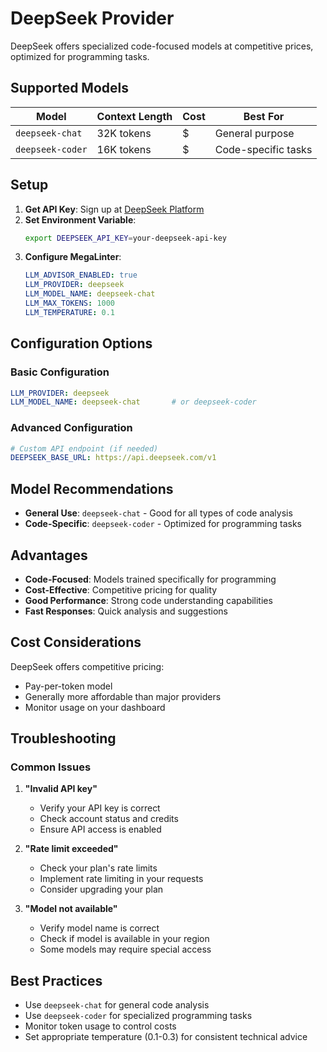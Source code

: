 # DeepSeek Provider

DeepSeek offers specialized code-focused models at competitive prices, optimized for programming tasks.

## Supported Models

| Model            | Context Length | Cost | Best For            |
|------------------|----------------|------|---------------------|
| `deepseek-chat`  | 32K tokens     | $    | General purpose     |
| `deepseek-coder` | 16K tokens     | $    | Code-specific tasks |

## Setup

1. **Get API Key**: Sign up at [DeepSeek Platform](https://platform.deepseek.com/)
2. **Set Environment Variable**:
   ```bash
   export DEEPSEEK_API_KEY=your-deepseek-api-key
   ```
3. **Configure MegaLinter**:
   ```yaml
   LLM_ADVISOR_ENABLED: true
   LLM_PROVIDER: deepseek
   LLM_MODEL_NAME: deepseek-chat
   LLM_MAX_TOKENS: 1000
   LLM_TEMPERATURE: 0.1
   ```

## Configuration Options

### Basic Configuration

```yaml
LLM_PROVIDER: deepseek
LLM_MODEL_NAME: deepseek-chat       # or deepseek-coder
```

### Advanced Configuration

```yaml
# Custom API endpoint (if needed)
DEEPSEEK_BASE_URL: https://api.deepseek.com/v1
```

## Model Recommendations

- **General Use**: `deepseek-chat` - Good for all types of code analysis
- **Code-Specific**: `deepseek-coder` - Optimized for programming tasks

## Advantages

- **Code-Focused**: Models trained specifically for programming
- **Cost-Effective**: Competitive pricing for quality
- **Good Performance**: Strong code understanding capabilities
- **Fast Responses**: Quick analysis and suggestions

## Cost Considerations

DeepSeek offers competitive pricing:
- Pay-per-token model
- Generally more affordable than major providers
- Monitor usage on your dashboard

## Troubleshooting

### Common Issues

1. **"Invalid API key"**
   - Verify your API key is correct
   - Check account status and credits
   - Ensure API access is enabled

2. **"Rate limit exceeded"**
   - Check your plan's rate limits
   - Implement rate limiting in your requests
   - Consider upgrading your plan

3. **"Model not available"**
   - Verify model name is correct
   - Check if model is available in your region
   - Some models may require special access

## Best Practices

- Use `deepseek-chat` for general code analysis
- Use `deepseek-coder` for specialized programming tasks
- Monitor token usage to control costs
- Set appropriate temperature (0.1-0.3) for consistent technical advice
